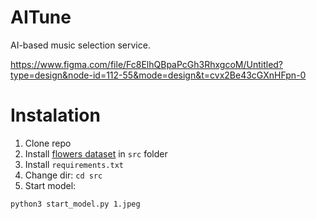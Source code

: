 # AITune
AI-based music selection service.

https://www.figma.com/file/Fc8ElhQBpaPcGh3RhxgcoM/Untitled?type=design&node-id=112-55&mode=design&t=cvx2Be43cGXnHFpn-0

# Instalation 
1. Clone repo
2. Install [flowers dataset](https://www.kaggle.com/datasets/alxmamaev/flowers-recognition/download?datasetVersionNumber=2) in `src` folder
3. Install `requirements.txt`
4. Change dir: `cd src`
5. Start model:
   
```bash
python3 start_model.py 1.jpeg
```
